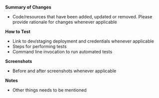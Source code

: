 **Summary of Changes**
- Code/resources that have been added, updated or removed. Please provide rationale for changes whenever applicable

**How to Test**
- Link to dev/staging deployment and credentials whenever applicable
- Steps for performing tests
- Command line invocation to run automated tests

**Screenshots**
- Before and after screenshots whenever applicable

**Notes**
- Other things needs to be mentioned
